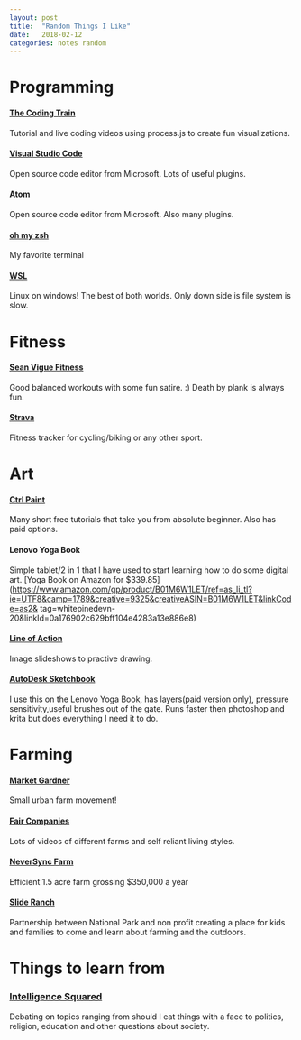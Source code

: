 ```yaml
---
layout: post
title:  "Random Things I Like"
date:   2018-02-12
categories: notes random
---
```


# Programming
#### [The Coding Train](https://www.youtube.com/channel/UCvjgXvBlbQiydffZU7m1_aw)

Tutorial and live coding videos using process.js to create fun visualizations.

#### [Visual Studio Code](https://code.visualstudio.com/)
Open source code editor from Microsoft. Lots of useful plugins.

#### [Atom](https://atom.io/)
Open source code editor from Microsoft. Also many plugins.

#### [oh my zsh](https://github.com/robbyrussell/oh-my-zsh )
My favorite terminal 

#### [WSL](https://docs.microsoft.com/en-us/windows/wsl/about)
Linux on windows!  The best of both worlds.  Only down side is file system is slow.

# Fitness
#### [Sean Vigue Fitness](https://www.youtube.com/user/motleyfitness)
Good balanced workouts with some fun satire. :)  Death by plank is always fun. 

#### [Strava](http://www.strava.com)
Fitness tracker for cycling/biking or any other sport.


# Art
#### [Ctrl Paint](https://www.ctrlpaint.com/)
Many short free tutorials that take you from absolute beginner. Also has paid options.

#### Lenovo Yoga Book
Simple tablet/2 in 1 that I have used to start learning how to do some digital art. [Yoga Book on Amazon for $339.85](https://www.amazon.com/gp/product/B01M6W1LET/ref=as_li_tl?ie=UTF8&camp=1789&creative=9325&creativeASIN=B01M6W1LET&linkCode=as2&
tag=whitepinedevn-20&linkId=0a176902c629bff104e4283a13e886e8)

#### [Line of Action](https://line-of-action.com/)
Image slideshows to practive drawing.


#### [AutoDesk Sketchbook](https://www.sketchbook.com/?locale=en)
I use this on the Lenovo Yoga Book, has layers(paid version only), pressure sensitivity,useful brushes out of the gate. Runs faster then photoshop and krita but does everything I need it to do.

# Farming

#### [Market Gardner](http://www.themarketgardener.com/)
Small urban farm movement!

#### [Fair Companies](https://www.youtube.com/user/kirstendirksen)
Lots of videos of different farms and self reliant living styles. 

#### [NeverSync Farm](http://neversinkfarm.com/)
Efficient 1.5 acre farm grossing $350,000 a year

#### [Slide Ranch](http://slideranch.org/)
Partnership between National Park and non profit creating a place for kids and families to come and learn about farming and the outdoors.

# Things to learn from
### [Intelligence Squared](https://www.youtube.com/channel/UCenxjWEkb0Sv67vejOgZ3Tg)

Debating on topics ranging from should I eat things with a face to politics, religion, education and other questions about society.






